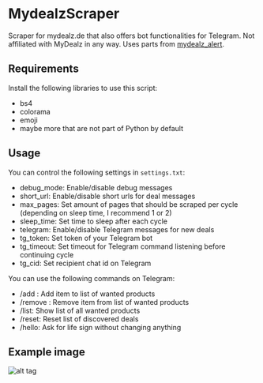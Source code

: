 # MydealzScraper
Scraper for mydealz.de that also offers bot functionalities for Telegram. Not affiliated with MyDealz in any way. Uses parts from [mydealz_alert](https://github.com/pfannkuchengesicht/mydealz_alert/).

## Requirements
Install the following libraries to use this script:
* bs4
* colorama
* emoji
* maybe more that are not part of Python by default

## Usage
You can control the following settings in `settings.txt`:
* debug_mode: Enable/disable debug messages
* short_url: Enable/disable short urls for deal messages
* max_pages: Set amount of pages that should be scraped per cycle (depending on sleep time, I recommend 1 or 2)
* sleep_time: Set time to sleep after each cycle
* telegram: Enable/disable Telegram messages for new deals
* tg_token: Set token of your Telegram bot
* tg_timeout: Set timeout for Telegram command listening before continuing cycle
* tg_cid: Set recipient chat id on Telegram

You can use the following commands on Telegram:
* /add <item>: Add item to list of wanted products
* /remove <item>: Remove item from list of wanted products
* /list: Show list of all wanted products
* /reset: Reset list of discovered deals
* /hello: Ask for life sign without changing anything

## Example image
![alt tag](http://i.imgur.com/lqvXopr.png)
